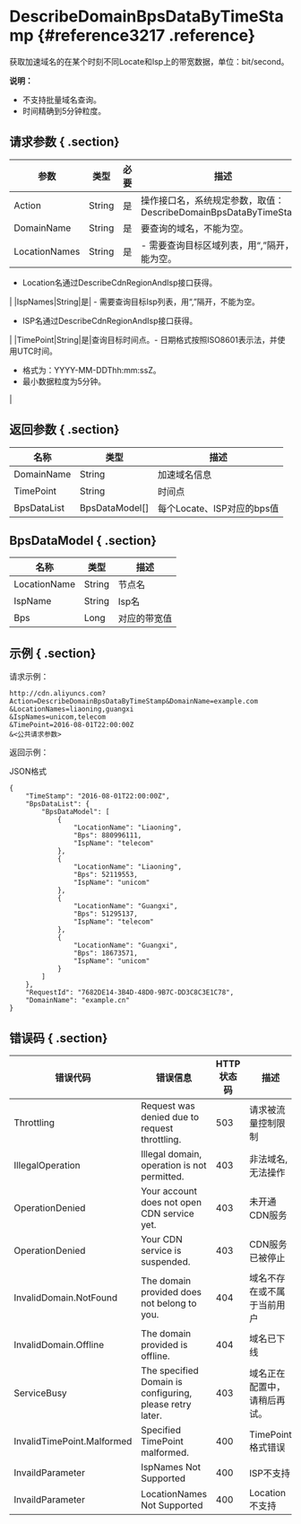 # DescribeDomainBpsDataByTimeStamp {#reference3217 .reference}

获取加速域名的在某个时刻不同Locate和Isp上的带宽数据，单位：bit/second。

**说明：** 

-   不支持批量域名查询。
-   时间精确到5分钟粒度。

## 请求参数 { .section}

|参数|类型|必要|描述|
|--|--|--|--|
|Action|String|是|操作接口名，系统规定参数，取值：DescribeDomainBpsDataByTimeStamp|
|DomainName|String|是|要查询的域名，不能为空。|
|LocationNames|String|是| -   需要查询目标区域列表，用“,”隔开，不能为空。
-   Location名通过DescribeCdnRegionAndIsp接口获得。

 |
|IspNames|String|是| -   需要查询目标Isp列表，用“,”隔开，不能为空。
-   ISP名通过DescribeCdnRegionAndIsp接口获得。

 |
|TimePoint|String|是|查询目标时间点。-   日期格式按照ISO8601表示法，并使用UTC时间。
-   格式为：YYYY-MM-DDThh:mm:ssZ。
-   最小数据粒度为5分钟。

|

## 返回参数 { .section}

|名称|类型|描述|
|--|--|--|
|DomainName|String|加速域名信息|
|TimePoint|String|时间点|
|BpsDataList|BpsDataModel\[\]|每个Locate、ISP对应的bps值|

## BpsDataModel { .section}

|名称|类型|描述|
|--|--|--|
|LocationName|String|节点名|
|IspName|String|Isp名|
|Bps|Long|对应的带宽值|

## 示例 { .section}

请求示例：

```
http://cdn.aliyuncs.com?Action=DescribeDomainBpsDataByTimeStamp&DomainName=example.com
&LocationNames=liaoning,guangxi
&IspNames=unicom,telecom
&TimePoint=2016-08-01T22:00:00Z
&<公共请求参数>
```

返回示例：

JSON格式

```language-json
{
    "TimeStamp": "2016-08-01T22:00:00Z", 
    "BpsDataList": {
        "BpsDataModel": [
            {
                "LocationName": "Liaoning", 
                "Bps": 880996111, 
                "IspName": "telecom"
            }, 
            {
                "LocationName": "Liaoning", 
                "Bps": 52119553, 
                "IspName": "unicom"
            }, 
            {
                "LocationName": "Guangxi", 
                "Bps": 51295137, 
                "IspName": "telecom"
            }, 
            {
                "LocationName": "Guangxi", 
                "Bps": 18673571, 
                "IspName": "unicom"
            }
        ]
    }, 
    "RequestId": "7682DE14-3B4D-48D0-9B7C-DD3C8C3E1C78", 
    "DomainName": "example.cn"
}

```

## 错误码 { .section}

|错误代码|错误信息|HTTP 状态码|描述|
|----|----|--------|--|
|Throttling|Request was denied due to request throttling.|503|请求被流量控制限制|
|IllegalOperation|Illegal domain, operation is not permitted.|403|非法域名, 无法操作|
|OperationDenied|Your account does not open CDN service yet.|403|未开通CDN服务|
|OperationDenied|Your CDN service is suspended.|403|CDN服务已被停止|
|InvalidDomain.NotFound|The domain provided does not belong to you.|404|域名不存在或不属于当前用户|
|InvalidDomain.Offline|The domain provided is offline.|404|域名已下线|
|ServiceBusy|The specified Domain is configuring, please retry later.|403|域名正在配置中，请稍后再试。|
|InvalidTimePoint.Malformed|Specified TimePoint malformed.|400|TimePoint格式错误|
|InvaildParameter|IspNames Not Supported|400|ISP不支持|
|InvaildParameter|LocationNames Not Supported|400|Location不支持|

